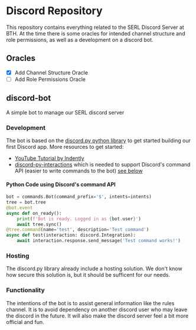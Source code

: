 # Discord Repository
This repository contains everything related to the SERL Discord Server at BTH.  At the time there is some oracles for intended channel structure and role permissions, as well as a development on a discord bot. 

## Oracles
- [x] Add Channel Structure Oracle
- [ ] Add Role Permissions Oracle

## discord-bot
A simple bot to manage our SERL discord server

### Development
The bot is based on the [discord.py python library](https://discordpy.readthedocs.io/en/stable/index.html#) to get started building our first Discord app. More resources to get started:

- [YouTube Tutorial by Indently](https://www.youtube.com/watch?v=UYJDKSah-Ww&t=1260s)
- [discord-py-interactions](https://pypi.org/project/discord-py-interactions/) which is needed to support Discord's command API (easier to write commands to the bot) [see below](#python-code-using-discords-command-api)

#### Python Code using Discord's command API
```python
bot = commands.Bot(command_prefix='$', intents=intents)
tree = bot.tree
@bot.event
async def on_ready():
    print(f'Bot is ready. Logged in as {bot.user}')
    await tree.sync()
@tree.command(name='test', description='Test command')
async def test(interaction: discord.Integration):
    await interaction.response.send_message('Test command works!')
```

### Hosting
The discord.py library already include a hosting solution. We don't know how secure this solution is, but it should be sufficent for our needs.

### Functionality
The intentions of the bot is to assist general information like the rules channel. It is to avoid dependency on another discord user who may leave the discord in the future. It will also make the discord server feel a bit more official and fun.

